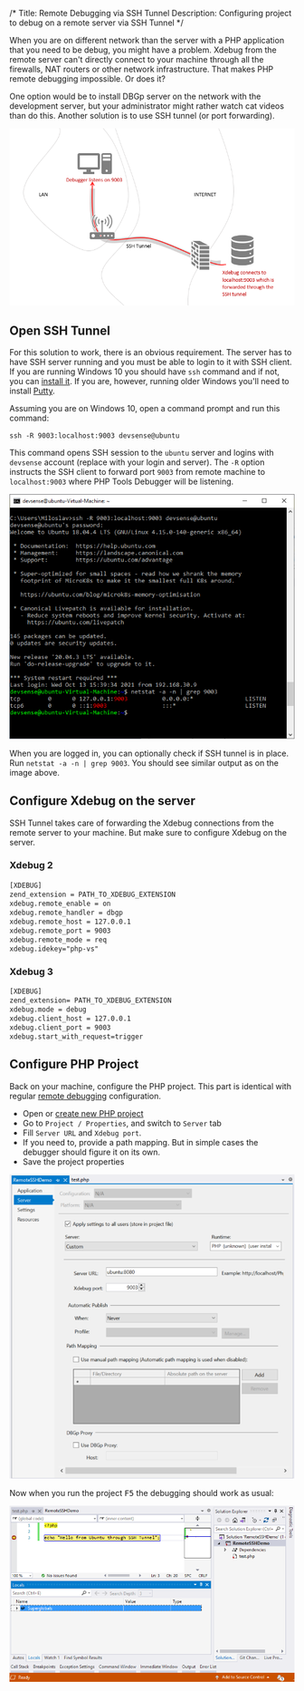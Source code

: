 /*
Title: Remote Debugging via SSH Tunnel
Description: Configuring project to debug on a remote server via SSH Tunnel
*/

When you are on different network than the server with a PHP application that you need to be debug, you might have a problem. Xdebug from the remote server can't directly connect to your machine through all the firewalls, NAT routers or other network infrastructure. That makes PHP remote debugging impossible. Or does it?

One option would be to install DBGp server on the network with the development server, but your administrator might rather watch cat videos than do this. Another solution is to use SSH tunnel (or port forwarding).

![SSH Tunnel](imgs/ssh-tunnel.png)

## Open SSH Tunnel

For this solution to work, there is an obvious requirement. The server has to have SSH server running and you must be able to login to it with SSH client. If you are running Windows 10 you should have `ssh` command and if not, you can [install it](https://docs.microsoft.com/en-us/windows-server/administration/openssh/openssh_install_firstuse). If you are, however, running older Windows you'll need to install [Putty](https://www.chiark.greenend.org.uk/~sgtatham/putty/latest.html).

Assuming you are on Windows 10, open a command prompt and run this command:

```
ssh -R 9003:localhost:9003 devsense@ubuntu
```

This command opens SSH session to the `ubuntu` server and logins with `devsense` account (replace with your login and server). The `-R` option instructs the SSH client to forward port `9003` from remote machine to `localhost:9003` where PHP Tools Debugger will be listening.

![SSH tunnel established](imgs\ssh-tunnel-established.png)

When you are logged in, you can optionally check if SSH tunnel is in place. Run `netstat -a -n | grep 9003`. You should see similar output as on the image above.

## Configure Xdebug on the server

SSH Tunnel takes care of forwarding the Xdebug connections from the remote server to your machine. But make sure to configure Xdebug on the server.

### Xdebug 2

```
[XDEBUG]
zend_extension = PATH_TO_XDEBUG_EXTENSION
xdebug.remote_enable = on
xdebug.remote_handler = dbgp
xdebug.remote_host = 127.0.0.1
xdebug.remote_port = 9003
xdebug.remote_mode = req
xdebug.idekey="php-vs"
```

### Xdebug 3

```
[XDEBUG]
zend_extension= PATH_TO_XDEBUG_EXTENSION
xdebug.mode = debug
xdebug.client_host = 127.0.0.1
xdebug.client_port = 9003
xdebug.start_with_request=trigger
```

## Configure PHP Project

Back on your machine, configure the PHP project. This part is identical with regular [remote debugging](remote-debug) configuration.

- Open or [create new PHP project](../project/new-project)
- Go to `Project / Properties`, and switch to `Server` tab
- Fill `Server URL` and `Xdebug port`.
- If you need to, provide a path mapping. But in simple cases the debugger should figure it on its own.
- Save the project properties

![Project Properties](imgs\ssh-project-properties.png)

Now when you run the project <kbd>F5</kbd> the debugging should work as usual:

![The debugger is working](imgs\ssh-debugging.png)